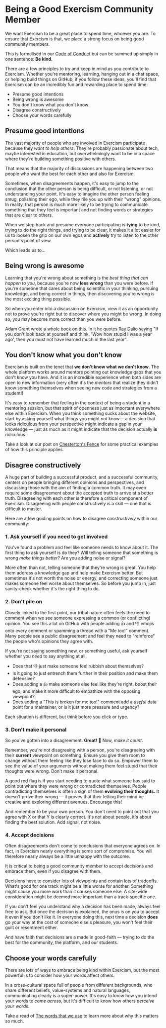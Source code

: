 # Being a Good Exercism Community Member

We want Exercism to be a great place to spend time, whoever you are.
To ensure that Exercism is that, we place a strong focus on being good community members.

This is formalised in our [Code of Conduct](https://exercism.io/code-of-conduct) but can be summed up simply in one sentence: **Be kind.**

There are a few principles to try and keep in mind as you contribute to Exercism.
Whether you're mentoring, learning, hanging out in a chat space, or helping build things on GitHub, if you follow these ideas, you'll find that Exercism can be an incredibly fun and rewarding place to spend time:

- Presume good intentions
- Being wrong is awesome
- You don't know what you don't know
- Disagree constructively
- Choose your words carefully

## Presume good intentions

The vast majority of people who are involved in Exercism participate because they _want to help others_.
They're probably passionate about tech, maybe interested in education, but overwhelmingly want to be in a space where they're building something positive with others.

That means that the majority of discussions are happening between two people who want the best for each other and also for Exercism.

Sometimes, when disagreements happen, it's easy to jump to the conclusion that the other person is being difficult, or not listening, or not understanding your point.
It's easy to imagine the other person feeling smug, polishing their ego, while they rile you up with their "wrong" opinions.
In reality, that person is much more likely to be trying to communicate something that they feel is important and not finding words or strategies that are clear to others.

When we step back and presume everyone participating is **tying** to be kind, trying to do the right things, and trying to be clear, it makes it a lot easier for us to loosen the grip on our own egos and **actively** try to listen to the other person's point of view.

Which leads us to...

## Being wrong is awesome

Learning that you're wrong about something is the _best thing that can happen to you_, because you're now **less wrong** than you were before.
If you're someone that cares about being scientific in your thinking, pursuing knowledge, and being correct in things, then discovering you're wrong is the most exciting thing possible.

So when you enter into a discussion on Exercism, view it as an opportunity not to prove you're right but to discover where you might be wrong. In doing so, you may become more correct than you were before.

Adam Grant wrote a [whole book on this](https://www.adamgrant.net/book/think-again/).
In it he quotes [Ray Dalio](https://en.wikipedia.org/wiki/Ray_Dalio) saying "If you don't look back at yourself and think, 'Wow how stupid I was a year ago', then you must not have learned much in the last year".

## You don't know what you don't know

Exercism is built on the tenet that **we don't know what we don't know**.
The whole platform works around mentors pointing out knowledge gaps that you don't know you have.
And it is an incredible experience when both sides are open to new information (very often it's the _mentors_ that realize they didn't know something themselves when seeing new code and strategies from a student!)

It's easy to remember that feeling in the context of being a student in a mentoring session, but that spirit of openness just as important everywhere else within Exercism.
When you think something sucks about the website, start by asking yourself what things you might _not_ know— a decision that looks ridiculous from your perspective might indicate a gap in your knowledge — just as much as it might indicate that the decision actually **is** ridiculous.

Take a look at our post on [Chesterton's Fence](./being-a-good-community-member/chestertons-fence) for some practical examples of how this principle applies.

## Disagree constructively

A huge part of building a successful product, and a successful community, centers on people bringing different opinions and perspectives, and discussing those with the aim of finding a common truth. It may even require some disagreement about the accepted truth to arrive at a better truth.
Disagreeing with each other is therefore a critical component of Exercism.
Disagreeing with people constructively is a skill — one that is difficult to master.

Here are a few guiding points on how to disagree _constructively_ within our community:

### 1. Ask yourself if you need to get involved

You've found a problem and feel like someone needs to know about it.
The first thing to ask yourself is do they?
Will telling someone that something is wrong _make things better_?
Are you adding noise or signal?

More often than not, telling someone that they're wrong is great.
You help them address a knowledge gap and help make Exercism better.
But sometimes it's not worth the noise or energy, and correcting someone just makes someone feel worse about themselves.
So before you jump in, just sanity-check whether it's the right thing to do.

### 2. Don't pile on

Closely linked to the first point, our tribal nature often feels the need to comment when we see someone expressing a common (or conflicting) opinion.
You see this a lot on GitHub with people adding 👍 and 👎 emojis onto every comment or spamming a thread with a "Me too!" comment.
Many people see a public disagreement and feel they need to "reinforce" the people who's opinions they agree with.

If you're not saying something new, or something useful, ask yourself whether you _need_ to say anything at all.

- Does that 👎 just make someone feel rubbish about themselves?
- Is it going to just entrench them further in their position and make them defensive?
- Does adding a 👍 make someone else feel like they're right, boost their ego, and make it more difficult to empathize with the opposing viewpoint?
- Does adding a "This is broken for me too!" comment add a _useful_ data point for a maintainer, or is it just more pressure and urgency?

Each situation is different, but think before you click or type.

### 3. Don't make it personal

So you've gotten into a disagreement.
**Great!** 🎉
Now, _make it count_.

Remember, you're not disagreeing with a person, you're disagreeing with their **current** viewpoint on something.
Ensure you give them room to change without them feeling like they lose face to do so.
Empower them to see the value of your arguments without making them feel stupid that their thoughts were wrong.
Don't make it personal.

A good red flag is if you start needing to quote what someone has said to point out where they were wrong or contradicted themselves.
People contradicting themselves is often a sign of them **evolving their thoughts.**
It doesn't prove their wrong — it proves that their letting their mind be creative and exploring different avenues.
Encourage this!

And remember to be your own person.
You don't need to point out that you agree with X or that Y is clearly correct.
It's not about people, it's about finding the best solution.
Add signal, not noise.

### 4. Accept decisions

Often disagreements don't come to conclusions that everyone agrees on.
In fact, in Exercism nearly everything is some sort of compromise.
You will therefore nearly always be a little unhappy with the outcome.

It is critical to being a good community member to accept decisions and embrace them, even if you disagree with them.

Decisions have to consider lots of viewpoints and contain lots of tradeoffs.
What's good for one track might be a little worse for another.
Something might cause you more work than it causes someone else.
A site-wide consideration might be deemed more important than a track-specific one.

If you don't feel you understand why a decision has been made, always feel free to ask.
But once the decision is explained, the onus is on you to accept it even if you don't like it.
In everyone doing this, next time a decision **does** go your way at the cost of someone else's pleasure, you won't feel their guilt or resentment either.

And have faith that decisions are a made in good-faith — trying to do the best for the community, the platform, and our students.

## Choose your words carefully

There are lots of ways to embrace being kind within Exercism, but the most powerful is to consider how your words affect others.

In a cross-cultural space full of people from different backgrounds, who share different beliefs, value-systems and natural languages, communicating clearly is a super-power.
It's easy to know how you intend your words to _come across_, but it's difficult to know how others _perceive your words_.

Take a read of [The words that we use](./being-a-good-community-member/the-words-that-we-use) to learn more about why this matters so much.
